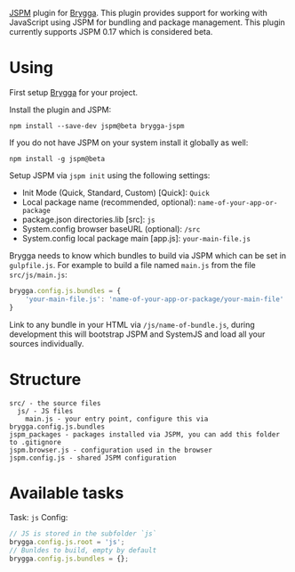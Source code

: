 [JSPM](http://jspm.io/) plugin for [Brygga](https://github.com/LevelFourAB/brygga). This plugin provides support for working with JavaScript using JSPM for bundling and package management. This plugin currently supports JSPM 0.17 which is considered beta.

# Using

First setup [Brygga](https://github.com/LevelFourAB/brygga) for your project.

Install the plugin and JSPM:
```
npm install --save-dev jspm@beta brygga-jspm
```

If you do not have JSPM on your system install it globally as well:
```
npm install -g jspm@beta
```

Setup JSPM via `jspm init` using the following settings:

* Init Mode (Quick, Standard, Custom) [Quick]: `Quick`
* Local package name (recommended, optional): `name-of-your-app-or-package`
* package.json directories.lib [src]: `js`
* System.config browser baseURL (optional): `/src`
* System.config local package main [app.js]: `your-main-file.js`

Brygga needs to know which bundles to build via JSPM which can be set in `gulpfile.js`. For example to build a file named `main.js` from the file `src/js/main.js`:

```js
brygga.config.js.bundles = {
	'your-main-file.js': 'name-of-your-app-or-package/your-main-file'
}
```

Link to any bundle in your HTML via `/js/name-of-bundle.js`, during development this will bootstrap JSPM and SystemJS and load all your sources individually.

# Structure
```
src/ - the source files
  js/ - JS files
    main.js - your entry point, configure this via brygga.config.js.bundles
jspm_packages - packages installed via JSPM, you can add this folder to .gitignore
jspm.browser.js - configuration used in the browser
jspm.config.js - shared JSPM configuration
```

# Available tasks

Task: `js`
Config:
```js
// JS is stored in the subfolder `js`
brygga.config.js.root = 'js';
// Bunldes to build, empty by default
brygga.config.js.bundles = {};
```
